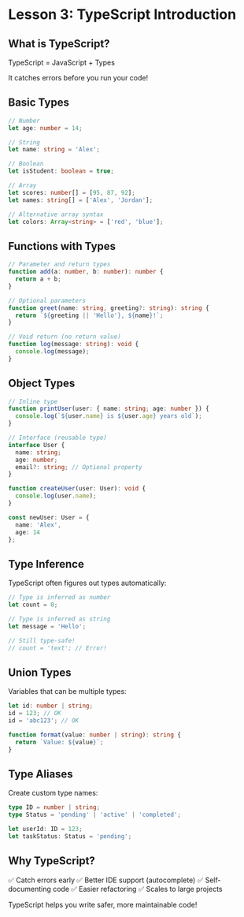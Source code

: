 # Lesson 3: TypeScript Introduction

## What is TypeScript?

TypeScript = JavaScript + Types

It catches errors before you run your code!

## Basic Types

```typescript
// Number
let age: number = 14;

// String
let name: string = 'Alex';

// Boolean
let isStudent: boolean = true;

// Array
let scores: number[] = [95, 87, 92];
let names: string[] = ['Alex', 'Jordan'];

// Alternative array syntax
let colors: Array<string> = ['red', 'blue'];
```

## Functions with Types

```typescript
// Parameter and return types
function add(a: number, b: number): number {
  return a + b;
}

// Optional parameters
function greet(name: string, greeting?: string): string {
  return `${greeting || 'Hello'}, ${name}!`;
}

// Void return (no return value)
function log(message: string): void {
  console.log(message);
}
```

## Object Types

```typescript
// Inline type
function printUser(user: { name: string; age: number }) {
  console.log(`${user.name} is ${user.age} years old`);
}

// Interface (reusable type)
interface User {
  name: string;
  age: number;
  email?: string; // Optional property
}

function createUser(user: User): void {
  console.log(user.name);
}

const newUser: User = {
  name: 'Alex',
  age: 14
};
```

## Type Inference

TypeScript often figures out types automatically:

```typescript
// Type is inferred as number
let count = 0;

// Type is inferred as string
let message = 'Hello';

// Still type-safe!
// count = 'text'; // Error!
```

## Union Types

Variables that can be multiple types:

```typescript
let id: number | string;
id = 123; // OK
id = 'abc123'; // OK

function format(value: number | string): string {
  return `Value: ${value}`;
}
```

## Type Aliases

Create custom type names:

```typescript
type ID = number | string;
type Status = 'pending' | 'active' | 'completed';

let userId: ID = 123;
let taskStatus: Status = 'pending';
```

## Why TypeScript?

✅ Catch errors early
✅ Better IDE support (autocomplete)
✅ Self-documenting code
✅ Easier refactoring
✅ Scales to large projects

TypeScript helps you write safer, more maintainable code!
